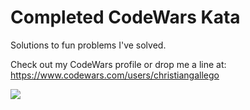 # Completed CodeWars Kata

Solutions to fun problems I've solved.

Check out my CodeWars profile or drop me a line at: https://www.codewars.com/users/christiangallego

<a href = "https://www.codewars.com/users/christiangallego/badges/large"> <img src="https://www.codewars.com/users/christiangallego/badges/large"/></a>
  
